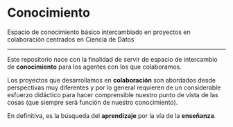 # Conocimiento
Espacio de conocimiento básico intercambiado en proyectos en colaboración centrados en Ciencia de Datos

---

Este repositorio nace con la finalidad de servir de espacio de intercambio de **conocimiento** para los agentes con los que colaboramos. 

Los proyectos que desarrollamos en **colaboración** son abordados desde perspectivas muy diferentes y por lo general requieren de un considerable esfuerzo didáctico para hacer comprensible nuestro punto de vista de las cosas (que siempre será función de nuestro conocimiento).

En definitiva, es la búsqueda del **aprendizaje** por la vía de la **enseñanza**.

